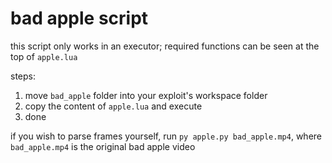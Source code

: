# bad apple script
this script only works in an executor; required functions can be seen at the top of `apple.lua`

steps:
1. move `bad_apple` folder into your exploit's workspace folder
2. copy the content of `apple.lua` and execute
3. done

if you wish to parse frames yourself, run `py apple.py bad_apple.mp4`, where `bad_apple.mp4` is the original bad apple video
